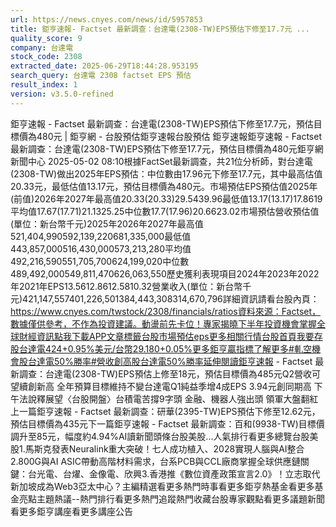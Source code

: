 ```yaml
---
url: https://news.cnyes.com/news/id/5957853
title: 鉅亨速報- Factset 最新調查：台達電(2308-TW)EPS預估下修至17.7元 ...
quality_score: 9
company: 台達電
stock_code: 2308
extracted_date: 2025-06-29T18:44:28.953195
search_query: 台達電 2308 factset EPS 預估
result_index: 1
version: v3.5.0-refined
---
```


鉅亨速報 - Factset 最新調查：台達電(2308-TW)EPS預估下修至17.7元，預估目標價為480元 | 鉅亨網 - 台股預估‌‌鉅亨速報台股預估 鉅亨速報鉅亨速報 - Factset 最新調查：台達電(2308-TW)EPS預估下修至17.7元，預估目標價為480元鉅亨網新聞中心 2025-05-02 08:10‌根據FactSet最新調查，共21位分析師，對台達電(2308-TW)做出2025年EPS預估：中位數由17.96元下修至17.7元，其中最高估值20.33元，最低估值13.17元，預估目標價為480元。市場預估EPS預估值2025年(前值)2026年2027年最高值20.33(20.33)29.5439.96最低值13.17(13.17)17.8619平均值17.67(17.71)21.1325.25中位數17.7(17.96)20.6623.02市場預估營收‌預估值(單位：新台幣千元)2025年2026年2027年最高值521,404,990592,139,220681,335,000最低值443,857,000516,430,000573,213,280平均值492,216,590551,705,700624,199,020中位數489,492,000549,811,470626,063,550歷史獲利表現項目2024年2023年2022年2021年EPS13.5612.8612.5810.32營業收入(單位：新台幣千元)421,147,557401,226,501384,443,308314,670,796詳細資訊請看台股內頁：https://www.cnyes.com/twstock/2308/financials/ratios資料來源：Factset，數據僅供參考，不作為投資建議。動盪前先卡位！專家揭曉下半年投資機會掌握全球財經資訊點我下載APP文章標籤台股市場預估eps更多相關行情台股首頁我要存股台達電424+0.95%美元/台幣29.180+0.05%更多鉅亨贏指標了解更多#軋空機會股台達電50%勝率#營收創高股台達電50%勝率延伸閱讀鉅亨速報 - Factset 最新調查：台達電(2308-TW)EPS預估上修至18元，預估目標價為485元Q2營收可望續創新高 全年預算目標維持不變台達電Q1純益季增4成EPS 3.94元創同期高 下午法說釋展望〈台股開盤〉台積電苦撐9字頭
金融、機器人強出頭 領軍大盤翻紅‌上一篇鉅亨速報 - Factset 最新調查：研華(2395-TW)EPS預估下修至12.62元，預估目標價為435元下一篇鉅亨速報 - Factset 最新調查：百和(9938-TW)目標價調升至85元，幅度約4.94%‌‌AI讀新聞頭條台股美股...人氣排行看更多總覽台股美股1.馬斯克發表Neuralink重大突破！七人成功植入、2028實現人腦與AI整合2.800G與AI ASIC帶動高階材料需求，台系PCB與CCL廠商掌握全球供應鏈關鍵：台光電、台燿、金像電、欣興3.香港推《數位資產政策宣言2.0》！立志取代新加坡成為Web3亞太中心？‌主編精選看更多‌熱門時事看更多‌‌‌‌‌‌‌‌‌‌‌‌‌‌‌‌‌鉅亨熱基金看更多基金亮點主題熱議‌‌‌‌--‌‌‌‌熱門排行看更多熱門追蹤熱門收藏‌‌‌‌‌‌‌‌‌台股專家觀點看更多議題新聞看更多鉅亨講座看更多講座公告‌‌‌‌‌‌‌‌
